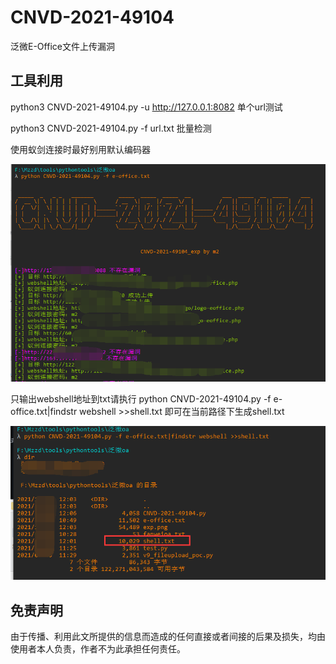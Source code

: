 # CNVD-2021-49104
泛微E-Office文件上传漏洞

## 工具利用

python3 CNVD-2021-49104.py -u http://127.0.0.1:8082 单个url测试

python3 CNVD-2021-49104.py -f url.txt 批量检测

使用蚁剑连接时最好别用默认编码器

![exp](./exp.png)

只输出webshell地址到txt请执行
python CNVD-2021-49104.py -f e-office.txt|findstr webshell >>shell.txt
即可在当前路径下生成shell.txt

![exp](./2.png)


## 免责声明

由于传播、利用此文所提供的信息而造成的任何直接或者间接的后果及损失，均由使用者本人负责，作者不为此承担任何责任。
